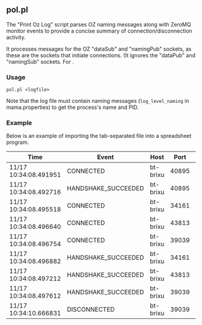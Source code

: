 ## pol.pl
The "Print Oz Log" script parses OZ naming messages along with ZeroMQ monitor events to provide a concise summary of connection/disconnection activity.

It processes messages for the OZ "dataSub" and "namingPub" sockets, as these are the sockets that initiate connections.  (It ignores the "dataPub" and "namingSub" sockets.  For .   

### Usage

`pol.pl <logfile>`

Note that the log file must contain naming messages (`log_level_naming` in mama.properties) to get the process's name and PID.

### Example
Below is an example of importing the tab-separated file into a spreadsheet program.

Time | Event | Host  | Port | Prog | PID | fd
---- | ----- | ----- | ---- | ---- | --- | ---
11/17 10:34:08.491951|CONNECTED|bt-brixu|40895|nsd|157751|30
11/17 10:34:08.492716|HANDSHAKE_SUCCEEDED|bt-brixu|40895|nsd|157751|30
11/17 10:34:08.495518|CONNECTED|bt-brixu|34161|tpsdaemon|157776|32
11/17 10:34:08.496640|CONNECTED|bt-brixu|43813|svr_state_mon|157774|34
11/17 10:34:08.496754|CONNECTED|bt-brixu|39039|check_status|157778|28
11/17 10:34:08.496882|HANDSHAKE_SUCCEEDED|bt-brixu|34161|tpsdaemon|157776|32
11/17 10:34:08.497212|HANDSHAKE_SUCCEEDED|bt-brixu|43813|svr_state_mon|157774|34
11/17 10:34:08.497612|HANDSHAKE_SUCCEEDED|bt-brixu|39039|check_status|157778|28
11/17 10:34:10.666831|DISCONNECTED|bt-brixu|39039|check_status|157778|28
